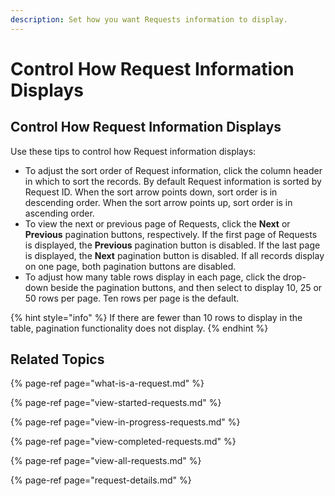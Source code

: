```yaml
---
description: Set how you want Requests information to display.
---
```


# Control How Request Information Displays

## Control How Request Information Displays

Use these tips to control how Request information displays:

* To adjust the sort order of Request information, click the column header in which to sort the records. By default Request information is sorted by Request ID. When the sort arrow points down, sort order is in descending order. When the sort arrow points up, sort order is in ascending order.
* To view the next or previous page of Requests, click the **Next** or **Previous** pagination buttons, respectively. If the first page of Requests is displayed, the **Previous** pagination button is disabled. If the last page is displayed, the **Next** pagination button is disabled. If all records display on one page, both pagination buttons are disabled.
* To adjust how many table rows display in each page, click the drop-down beside the pagination buttons, and then select to display 10, 25 or 50 rows per page. Ten rows per page is the default.

{% hint style="info" %}
If there are fewer than 10 rows to display in the table, pagination functionality does not display.
{% endhint %}

## Related Topics

{% page-ref page="what-is-a-request.md" %}

{% page-ref page="view-started-requests.md" %}

{% page-ref page="view-in-progress-requests.md" %}

{% page-ref page="view-completed-requests.md" %}

{% page-ref page="view-all-requests.md" %}

{% page-ref page="request-details.md" %}

